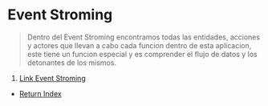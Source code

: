 # Event Stroming 

> Dentro del Event Stroming encontramos todas las entidades, acciones y actores que llevan a cabo cada funcion dentro de esta aplicacion, este tiene un funcion especial y es comprender el flujo de datos y los detonantes de los mismos.
1. [Link Event Stroming](https://miro.com/welcomeonboard/eHRlZlNxcElLb2toU3UwdlVMQkRYV1lGeGpPU05wR3A4RmRjc2N2Z0puZ2dUR200NkFJSDNJdTBWU3NERkhSYXwzNDU4NzY0NTMxNjEwMTU3NzY5fDI=?share_link_id=889009988225)
* [Return Index](README.md)